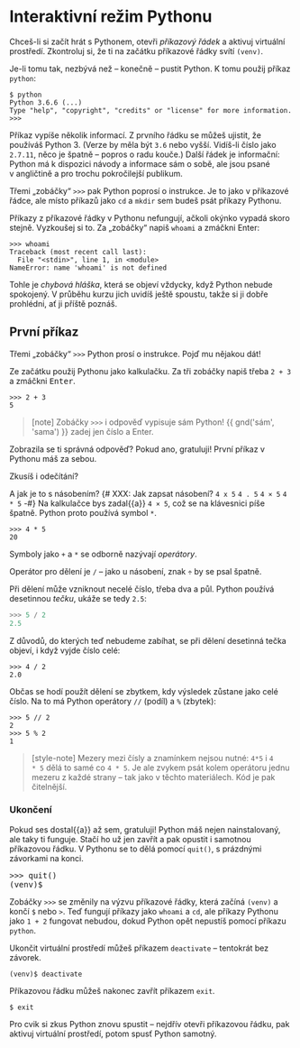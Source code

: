# Interaktivní režim Pythonu

Chceš-li si začít hrát s Pythonem, otevři *příkazový řádek* a aktivuj virtuální prostředí.
Zkontroluj si, že ti na začátku příkazové řádky svítí `(venv)`.

Je-li tomu tak, nezbývá než – konečně – pustit Python. K tomu použij příkaz `python`:

``` console
$ python
Python 3.6.6 (...)
Type "help", "copyright", "credits" or "license" for more information.
>>>
```

Příkaz vypíše několik informací. Z prvního řádku se můžeš ujistit, že používáš Python 3.
(Verze by měla být `3.6` nebo vyšší. Vidíš-li číslo jako `2.7.11`, něco je špatně – popros o radu kouče.)
Další řádek je informační: Python má k dispozici návody a informace sám o sobě,
ale jsou psané v angličtině a pro trochu pokročilejší publikum.

Třemi „zobáčky“ `>>>` pak Python poprosí o instrukce.
Je to jako v příkazové řádce, ale místo příkazů jako `cd` a `mkdir` sem budeš psát příkazy Pythonu.

Příkazy z příkazové řádky v Pythonu nefungují,
ačkoli okýnko vypadá skoro stejně.
Vyzkoušej si to. Za „zobáčky“ napiš `whoami` a zmáčkni Enter:

```pycon
>>> whoami
Traceback (most recent call last):
  File "<stdin>", line 1, in <module>
NameError: name 'whoami' is not defined
```

Tohle je *chybová hláška*, která se objeví vždycky,
když Python nebude spokojený.
V průběhu kurzu jich uvidíš ještě spoustu,
takže si ji dobře prohlédni, ať ji příště poznáš.

## První příkaz

Třemi „zobáčky“ `>>>` Python prosí o instrukce.
Pojď mu nějakou dát!

Ze začátku použij Pythonu jako kalkulačku.
Za tři zobáčky napiš třeba `2 + 3` a zmáčkni <kbd>Enter</kbd>.

``` pycon
>>> 2 + 3
5
```

> [note]
> Zobáčky `>>>` i odpověď vypisuje sám Python!
> {{ gnd('sám', 'sama') }} zadej jen číslo a Enter.

Zobrazila se ti správná odpověď?
Pokud ano, gratuluji! První příkaz v Pythonu máš za sebou.

Zkusíš i odečítání?

A jak je to s násobením?
{# XXX: Jak zapsat násobení? `4 x 5` `4 . 5` `4 × 5` `4 * 5` -#}
Na kalkulačce bys zadal{{a}} `4 × 5`, což se na klávesnici píše špatně.
Python proto používá symbol `*`.

``` pycon
>>> 4 * 5
20
```

Symboly jako `+` a `*` se odborně nazývají *operátory*.

Operátor pro dělení je `/` – jako u násobení, znak `÷` by se psal špatně.

Při dělení může vzniknout necelé číslo, třeba dva a půl.
Python používá desetinnou *tečku*, ukáže se tedy `2.5`:

``` python
>>> 5 / 2
2.5
```

Z důvodů, do kterých teď nebudeme zabíhat, se při dělení desetinná tečka
objeví, i když vyjde číslo celé:
``` pycon
>>> 4 / 2
2.0
```

Občas se hodí použít dělení se zbytkem, kdy výsledek zůstane jako celé číslo.
Na to má Python operátory `//` (podíl) a `%` (zbytek):

``` pycon
>>> 5 // 2
2
>>> 5 % 2
1
```

> [style-note]
> Mezery mezi čísly a znamínkem nejsou nutné: `4*5` i `4       * 5` dělá
> to samé co `4 * 5`.
> Je ale zvykem psát kolem operátoru jednu mezeru z každé strany – tak jako
> v těchto materiálech.
> Kód je pak čitelnější.


### Ukončení

Pokud ses dostal{{a}} až sem, gratuluji!
Python máš nejen nainstalovaný, ale taky ti funguje.
Stačí ho už jen zavřít a pak opustit i samotnou příkazovou řádku.
V Pythonu se to dělá pomocí `quit()`, s prázdnými závorkami na konci.

<div class="highlight"><pre>
<span class="gp">&gt;&gt;&gt;</span> quit()
<span class="gp">(venv)$</span>
</pre></div>

Zobáčky `>>>` se změnily na výzvu
příkazové řádky, která začíná `(venv)` a končí `$` nebo `>`.
Teď fungují příkazy jako `whoami` a `cd`, ale příkazy Pythonu
jako `1 + 2` fungovat nebudou, dokud Python opět nepustíš pomocí
příkazu `python`.

Ukončit virtuální prostředí můžeš příkazem `deactivate` –
tentokrát bez závorek.

```console
(venv)$ deactivate
```

Příkazovou řádku můžeš nakonec zavřít příkazem `exit`.

```console
$ exit
```

Pro cvik si zkus Python znovu spustit – nejdřív otevři příkazovou řádku,
pak aktivuj virtuální prostředí, potom spusť Python samotný.
